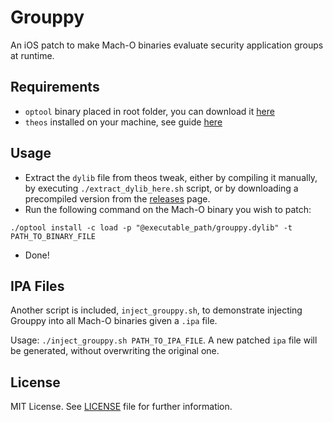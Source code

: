 # Grouppy
An iOS patch to make Mach-O binaries evaluate security application groups at runtime.

## Requirements
* `optool` binary placed in root folder, you can download it [here](https://github.com/alexzielenski/optool/releases)
* `theos` installed on your machine, see guide [here](https://github.com/theos/theos/wiki/Installation)

## Usage
* Extract the `dylib` file from theos tweak, either by compiling it manually, by executing `./extract_dylib_here.sh` script, or by downloading a precompiled version from the [releases](https://github.com/n3d1117/Grouppy/releases/latest) page.
* Run the following command on the Mach-O binary you wish to patch:
```
./optool install -c load -p "@executable_path/grouppy.dylib" -t PATH_TO_BINARY_FILE
```
* Done!

## IPA Files
Another script is included, `inject_grouppy.sh`, to demonstrate injecting Grouppy into all Mach-O binaries given a `.ipa` file.

Usage: `./inject_grouppy.sh PATH_TO_IPA_FILE`. A new patched `ipa` file will be generated, without overwriting the original one.

## License
MIT License. See [LICENSE](LICENSE) file for further information.
